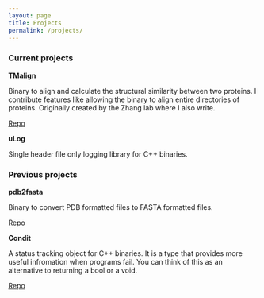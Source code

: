 ```yaml
---
layout: page
title: Projects
permalink: /projects/
---
```

### Current projects

**TMalign**

Binary to align and calculate the structural similarity between two
proteins. I contribute features like allowing the binary to align entire
directories of proteins. Originally created by the Zhang lab where I also
write.

[Repo](https://github.com/samiurkh1n/TMAlign)

**uLog**

Single header file only logging library for C++ binaries.

### Previous projects

**pdb2fasta**

Binary to convert PDB formatted files to FASTA formatted files.

[Repo](https://github.com/samiurkh1n/pdb2fasta)

**Condit**

A status tracking object for C++ binaries. It is a type that
provides more useful infromation when programs fail. You can think
of this as an alternative to returning a bool or a void.

[Repo](https://github.com/samiurkh1n/Condit)
